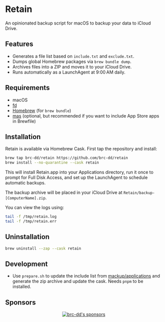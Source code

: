 # Retain

An opinionated backup script for macOS to backup your data to iCloud Drive.

## Features

- Generates a file list based on `include.txt` and `exclude.txt`.
- Dumps global Homebrew packages via `brew bundle dump`.
- Archives files into a ZIP and moves it to your iCloud Drive.
- Runs automatically as a LaunchAgent at 9:00 AM daily.

## Requirements

- macOS
- [fd](https://github.com/sharkdp/fd)
- [Homebrew](https://brew.sh/) (for `brew bundle`)
- [mas](https://github.com/mas-cli/mas) (optional, but recommended if you want to include App Store
  apps in Brewfile)

## Installation

Retain is available via Homebrew Cask. First tap the repository and install:

```bash
brew tap brc-dd/retain https://github.com/brc-dd/retain
brew install --no-quarantine --cask retain
```

This will install Retain.app into your Applications directory, run it once to prompt for Full Disk
Access, and set up the LaunchAgent to schedule automatic backups.

The backup archive will be placed in your iCloud Drive at `Retain/backup-[ComputerName].zip`.

You can view the logs using:

```bash
tail -f /tmp/retain.log
tail -f /tmp/retain.err
```

## Uninstallation

```bash
brew uninstall --zap --cask retain
```

## Development

- Use `prepare.sh` to update the include list from
  [mackup/applications](https://github.com/lra/mackup/tree/master/mackup/applications) and generate
  the zip archive and update the cask. Needs `pnpm` to be installed.

## Sponsors

<p align="center">
  <a href="https://cdn.jsdelivr.net/gh/brc-dd/static/sponsors.svg">
    <img alt="brc-dd's sponsors" src='https://cdn.jsdelivr.net/gh/brc-dd/static/sponsors.svg'/>
  </a>
</p>
